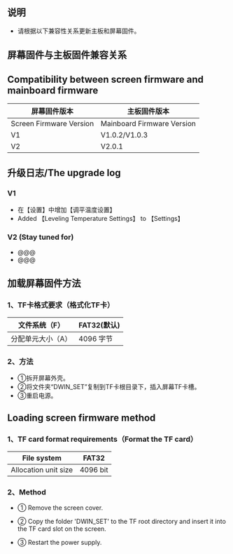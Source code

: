 ## 说明
- 请根据以下兼容性关系更新主板和屏幕固件。


## 屏幕固件与主板固件兼容关系
## Compatibility between screen firmware and mainboard firmware
|   屏幕固件版本   |     主板固件版本    | 
|-------------------|--------------------|
| Screen Firmware Version | Mainboard Firmware Version |
| V1 | V1.0.2/V1.0.3 |
| V2 | V2.0.1 |





## 升级日志/The upgrade log
### V1
- 在【设置】中增加【调平温度设置】
- Added 【Leveling Temperature Settings】 to 【Settings】

### V2 (Stay tuned for)
- @@@
- @@@




## 加载屏幕固件方法
### 1、TF卡格式要求（格式化TF卡）
|   文件系统（F）  |  FAT32(默认) |
|-----------------|--------------|
| 分配单元大小（A）|  4096 字节   |

### 2、方法
- ①拆开屏幕外壳。
- ②将文件夹“DWIN_SET”复制到TF卡根目录下，插入屏幕TF卡槽。
- ③重启电源。

## Loading screen firmware method
### 1、TF card format requirements（Format the TF card）
|      File system     |     FAT32      |
|----------------------|----------------|
| Allocation unit size |    4096 bit    |

### 2、Method
- ① Remove the screen cover.

- ② Copy the folder 'DWIN_SET' to the TF root directory and insert it into the TF card slot on the screen.

- ③ Restart the power supply.




